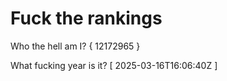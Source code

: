 # Fuck the rankings

Who the hell am I?
{ 12172965 }

What fucking year is it?
[ 2025-03-16T16:06:40Z ]
